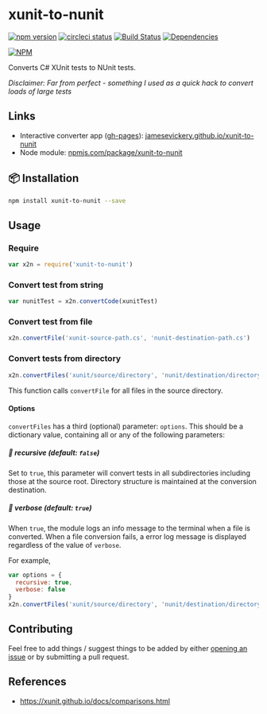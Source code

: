 # xunit-to-nunit

[![npm version](https://badge.fury.io/js/xunit-to-nunit.svg)](https://badge.fury.io/js/xunit-to-nunit)
[![circleci status](https://circleci.com/gh/jamesevickery/xunit-to-nunit.svg?style=shield)](https://circleci.com/gh/jamesevickery/xunit-to-nunit)
[![Build Status](https://travis-ci.org/jamesevickery/xunit-to-nunit.svg?branch=master)](https://travis-ci.org/jamesevickery/xunit-to-nunit)
[![Dependencies](https://www.versioneye.com/user/projects/59819587368b080078e5cabc/badge.svg)](https://www.versioneye.com/user/projects/59819587368b080078e5cabc?child=summary)

[![NPM](https://nodei.co/npm/xunit-to-nunit.png)](https://nodei.co/npm/xunit-to-nunit/)

Converts C# XUnit tests to NUnit tests.

_Disclaimer: Far from perfect - something I used as a quick hack to convert loads of large tests_

## Links

- Interactive converter app ([gh-pages](https://github.com/jamesevickery/xunit-to-nunit/tree/gh-pages)): [jamesevickery.github.io/xunit-to-nunit](https://jamesevickery.github.io/xunit-to-nunit)
- Node module: [npmjs.com/package/xunit-to-nunit](https://www.npmjs.com/package/xunit-to-nunit)

## :package: Installation

```bash
npm install xunit-to-nunit --save
```

## Usage

### Require

```javascript
var x2n = require('xunit-to-nunit')
```

### Convert test from string

```javascript
var nunitTest = x2n.convertCode(xunitTest)
```

### Convert test from file

```javascript
x2n.convertFile('xunit-source-path.cs', 'nunit-destination-path.cs')
```

### Convert tests from directory

```javascript
x2n.convertFiles('xunit/source/directory', 'nunit/destination/directory')
```

This function calls `convertFile` for all files in the source directory.

#### Options

`convertFiles` has a third (optional) parameter: `options`. This should be a dictionary value, containing all or any of the following  parameters:

##### :wrench: recursive (default: `false`)

Set to `true`, this parameter will convert tests in all subdirectories including those at the source root. Directory structure is maintained at the conversion destination.

##### :wrench: verbose (default: `true`)

When `true`, the module logs an info message to the terminal when a file is converted. When a file conversion fails, a error log message is displayed regardless of the value of `verbose`.

For example,

```javascript
var options = {
  recursive: true,
  verbose: false
}
x2n.convertFiles('xunit/source/directory', 'nunit/destination/directory', options)
```

## Contributing

Feel free to add things / suggest things to be added by either [opening an issue](https://github.com/jamesevickery/xunit-to-nunit/issues) or by submitting a pull request.

## References

- https://xunit.github.io/docs/comparisons.html
